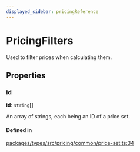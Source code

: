 ```yaml
---
displayed_sidebar: pricingReference
---
```


# PricingFilters

Used to filter prices when calculating them.

## Properties

### id

 **id**: `string`[]

An array of strings, each being an ID of a price set.

#### Defined in

[packages/types/src/pricing/common/price-set.ts:34](https://github.com/medusajs/medusa/blob/daea35fe73/packages/types/src/pricing/common/price-set.ts#L34)
